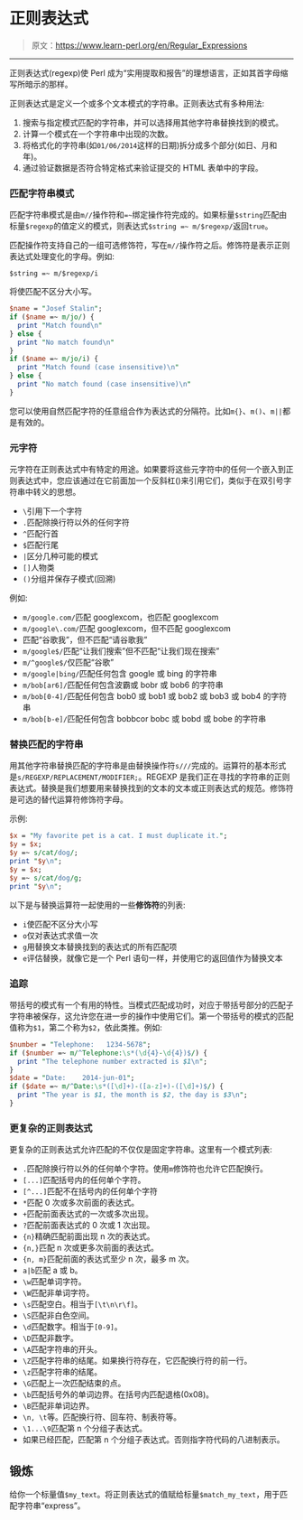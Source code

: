 # 正则表达式

> 原文：<https://www.learn-perl.org/en/Regular_Expressions>

* * *

正则表达式(regexp)使 Perl 成为“实用提取和报告”的理想语言，正如其首字母缩写所暗示的那样。

正则表达式是定义一个或多个文本模式的字符串。正则表达式有多种用法:

1.  搜索与指定模式匹配的字符串，并可以选择用其他字符串替换找到的模式。
2.  计算一个模式在一个字符串中出现的次数。
3.  将格式化的字符串(如`01/06/2014`这样的日期)拆分成多个部分(如日、月和年)。
4.  通过验证数据是否符合特定格式来验证提交的 HTML 表单中的字段。

### 匹配字符串模式

匹配字符串模式是由`m//`操作符和`=~`绑定操作符完成的。如果标量`$string`匹配由标量`$regexp`的值定义的模式，则表达式`$string =~ m/$regexp/`返回`true`。

匹配操作符支持自己的一组可选修饰符，写在`m//`操作符之后。修饰符是表示正则表达式处理变化的字母。例如:

`$string =~ m/$regexp/i`

将使匹配不区分大小写。

```perl
$name = "Josef Stalin";
if ($name =~ m/jo/) {
  print "Match found\n"
} else {
  print "No match found\n"
}
if ($name =~ m/jo/i) {
  print "Match found (case insensitive)\n"
} else {
  print "No match found (case insensitive)\n"
} 
```

您可以使用自然匹配字符的任意组合作为表达式的分隔符。比如`m{}`、`m()`、`m||`都是有效的。

### 元字符

元字符在正则表达式中有特定的用途。如果要将这些元字符中的任何一个嵌入到正则表达式中，您应该通过在它前面加一个反斜杠()来引用它们，类似于在双引号字符串中转义的思想。

*   `\`引用下一个字符
*   `.`匹配除换行符以外的任何字符
*   `^`匹配行首
*   `$`匹配行尾
*   `|`区分几种可能的模式
*   `[]`人物类
*   `()`分组并保存子模式(回溯)

例如:

*   `m/google.com/`匹配 googlexcom，也匹配 googlexcom
*   `m/google\.com/`匹配 googlexcom，但不匹配 googlexcom
*   匹配“谷歌我”，但不匹配“请谷歌我”
*   `m/google$/`匹配“让我们搜索”但不匹配“让我们现在搜索”
*   `m/^google$/`仅匹配“谷歌”
*   `m/google|bing/`匹配任何包含 google 或 bing 的字符串
*   `m/bob[ar6]/`匹配任何包含波霸或 bobr 或 bob6 的字符串
*   `m/bob[0-4]/`匹配任何包含 bob0 或 bob1 或 bob2 或 bob3 或 bob4 的字符串
*   `m/bob[b-e]/`匹配任何包含 bobbcor bobc 或 bobd 或 bobe 的字符串

### 替换匹配的字符串

用其他字符串替换匹配的字符串是由替换操作符`s///`完成的。运算符的基本形式是`s/REGEXP/REPLACEMENT/MODIFIER;`。REGEXP 是我们正在寻找的字符串的正则表达式。替换是我们想要用来替换找到的文本的文本或正则表达式的规范。修饰符是可选的替代运算符修饰符字母。

示例:

```perl
$x = "My favorite pet is a cat. I must duplicate it.";
$y = $x;
$y =~ s/cat/dog/;
print "$y\n";
$y = $x;
$y =~ s/cat/dog/g;
print "$y\n"; 
```

以下是与替换运算符一起使用的一些**修饰符**的列表:

*   `i`使匹配不区分大小写
*   `o`仅对表达式求值一次
*   `g`用替换文本替换找到的表达式的所有匹配项
*   `e`评估替换，就像它是一个 Perl 语句一样，并使用它的返回值作为替换文本

### 追踪

带括号的模式有一个有用的特性。当模式匹配成功时，对应于带括号部分的匹配子字符串被保存，这允许您在进一步的操作中使用它们。第一个带括号的模式的匹配值称为`$1`，第二个称为`$2`，依此类推。例如:

```perl
$number = "Telephone:   1234-5678";
if ($number =~ m/^Telephone:\s*(\d{4}-\d{4})$/) {
  print "The telephone number extracted is $1\n";
}
$date = "Date:    2014-jun-01";
if ($date =~ m/^Date:\s*([\d]+)-([a-z]+)-([\d]+)$/) {
  print "The year is $1, the month is $2, the day is $3\n";
} 
```

### 更复杂的正则表达式

更复杂的正则表达式允许匹配的不仅仅是固定字符串。这里有一个模式列表:

*   `.`匹配除换行符以外的任何单个字符。使用`m`修饰符也允许它匹配换行。
*   `[...]`匹配括号内的任何单个字符。
*   `[^...]`匹配不在括号内的任何单个字符
*   `*`匹配 0 次或多次前面的表达式。
*   `+`匹配前面表达式的一次或多次出现。
*   `?`匹配前面表达式的 0 次或 1 次出现。
*   `{n}`精确匹配前面出现 n 次的表达式。
*   `{n,}`匹配 n 次或更多次前面的表达式。
*   `{n, m}`匹配前面的表达式至少 n 次，最多 m 次。
*   `a|b`匹配 a 或 b。
*   `\w`匹配单词字符。
*   `\W`匹配非单词字符。
*   `\s`匹配空白。相当于`[\t\n\r\f]`。
*   `\S`匹配非白色空间。
*   `\d`匹配数字。相当于`[0-9]`。
*   `\D`匹配非数字。
*   `\A`匹配字符串的开头。
*   `\Z`匹配字符串的结尾。如果换行符存在，它匹配换行符的前一行。
*   `\z`匹配字符串的结尾。
*   `\G`匹配上一次匹配结束的点。
*   `\b`匹配括号外的单词边界。在括号内匹配退格(0x08)。
*   `\B`匹配非单词边界。
*   `\n, \t`等。匹配换行符、回车符、制表符等。
*   `\1...\9`匹配第 n 个分组子表达式。
*   如果已经匹配，匹配第 n 个分组子表达式。否则指字符代码的八进制表示。

## 锻炼

给你一个标量值`$my_text`。将正则表达式的值赋给标量`$match_my_text`，用于匹配字符串“express”。